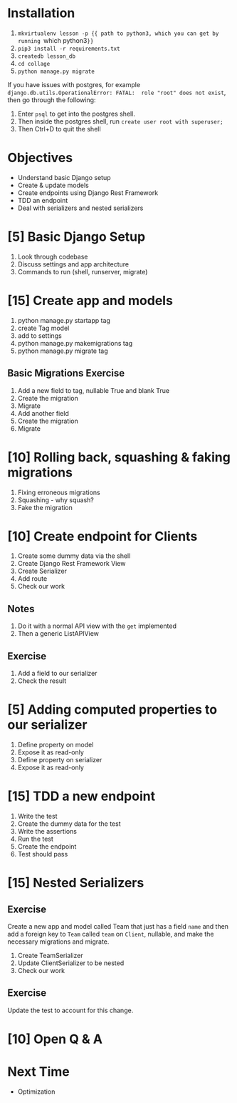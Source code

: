 # Installation
1. `mkvirtualenv lesson -p {{ path to python3, which you can get by running `which python3`}}`
2. `pip3 install -r requirements.txt`
3. `createdb lesson_db`
4. `cd collage`
5. `python manage.py migrate`

If you have issues with postgres, for example `django.db.utils.OperationalError: FATAL:  role "root" does not exist`, then go through the following:

1. Enter `psql` to get into the postgres shell.
2. Then inside the postgres shell, run `create user root with superuser;`
3. Then Ctrl+D to quit the shell

# Objectives
- Understand basic Django setup
- Create & update models
- Create endpoints using Django Rest Framework
- TDD an endpoint
- Deal with serializers and nested serializers

# [5] Basic Django Setup
1. Look through codebase
2. Discuss settings and app architecture
3. Commands to run (shell, runserver, migrate)

# [15] Create app and models
1. python manage.py startapp tag
2. create Tag model
3. add to settings
4. python manage.py makemigrations tag
5. python manage.py migrate tag

## Basic Migrations Exercise
1. Add a new field to tag, nullable True and blank True
2. Create the migration
3. Migrate
4. Add another field
5. Create the migration
6. Migrate

# [10] Rolling back, squashing & faking migrations 
1. Fixing erroneous migrations
2. Squashing - why squash?
3. Fake the migration

# [10] Create endpoint for Clients
1. Create some dummy data via the shell
2. Create Django Rest Framework View
3. Create Serializer
4. Add route
5. Check our work

## Notes
1. Do it with a normal API view with the `get` implemented
2. Then a generic ListAPIView

## Exercise
1. Add a field to our serializer
2. Check the result

# [5] Adding computed properties to our serializer
1. Define property on model
2. Expose it as read-only
3. Define property on serializer
4. Expose it as read-only

# [15] TDD a new endpoint
1. Write the test
2. Create the dummy data for the test
3. Write the assertions
4. Run the test
5. Create the endpoint
6. Test should pass

# [15] Nested Serializers
## Exercise
Create a new app and model called Team that just has a field `name` and then add a foreign key to `Team` called `team` on `Client`, nullable, and make the necessary migrations and migrate.

1. Create TeamSerializer
2. Update ClientSerializer to be nested
3. Check our work

## Exercise
Update the test to account for this change.

# [10] Open Q & A

# Next Time
- Optimization